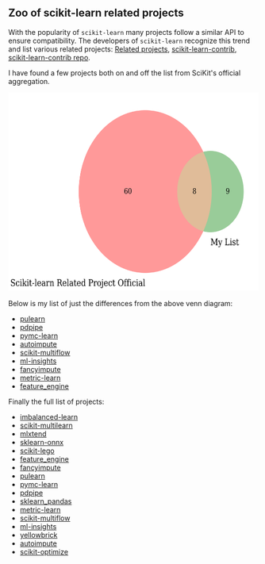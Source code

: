 



Zoo of scikit-learn related projects
------------------------------------


With the popularity of `scikit-learn` many projects follow a similar API to ensure compatibility. The developers of `scikit-learn` recognize this trend and list various related projects: [Related projects](https://scikit-learn.org/stable/related_projects.html), [scikit-learn-contrib](https://github.com/scikit-learn-contrib), [scikit-learn-contrib repo](https://github.com/scikit-learn-contrib/scikit-learn-contrib).

I have found a few projects both on and off the list from SciKit's official aggregation.

<p align="center">
    <img src="data/venn.png" width="600" height="400"/>
</p>

Below is my list of just the differences from the above venn diagram:

* [pulearn](https://github.com/pulearn/pulearn)
* [pdpipe](https://github.com/pdpipe/pdpipe)
* [pymc-learn](https://github.com/pymc-learn/pymc-learn/)
* [autoimpute](https://github.com/kearnz/autoimpute)
* [scikit-multiflow](https://github.com/scikit-multiflow/scikit-multiflow)
* [ml-insights](https://github.com/numeristical/introspective)
* [fancyimpute](https://github.com/iskandr/fancyimpute)
* [metric-learn](https://github.com/scikit-learn-contrib/metric-learn)
* [feature_engine](https://github.com/solegalli/feature_engine)

Finally the full list of projects:

* [imbalanced-learn](https://github.com/scikit-learn-contrib/imbalanced-learn)
* [scikit-multilearn](https://github.com/scikit-multilearn/scikit-multilearn)
* [mlxtend](https://github.com/rasbt/mlxtend)
* [sklearn-onnx](https://github.com/onnx/sklearn-onnx)
* [scikit-lego](https://github.com/koaning/scikit-lego)
* [feature_engine](https://github.com/solegalli/feature_engine)
* [fancyimpute](https://github.com/iskandr/fancyimpute)
* [pulearn](https://github.com/pulearn/pulearn)
* [pymc-learn](https://github.com/pymc-learn/pymc-learn/)
* [pdpipe](https://github.com/pdpipe/pdpipe)
* [sklearn_pandas](https://github.com/scikit-learn-contrib/sklearn-pandas)
* [metric-learn](https://github.com/scikit-learn-contrib/metric-learn)
* [scikit-multiflow](https://github.com/scikit-multiflow/scikit-multiflow)
* [ml-insights](https://github.com/numeristical/introspective)
* [yellowbrick](https://github.com/districtdatalabs/yellowbrick)
* [autoimpute](https://github.com/kearnz/autoimpute)
* [scikit-optimize](https://scikit-optimize.github.io/stable/)